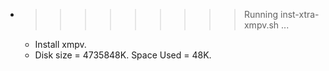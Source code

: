 * >>>>>>>>> Running inst-xtra-xmpv.sh ...
  * Install xmpv.
  * Disk size = 4735848K. Space Used = 48K.
